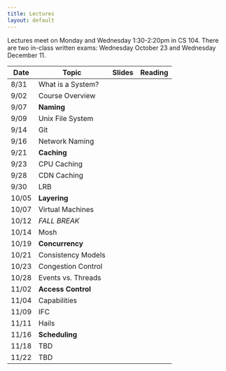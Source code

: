 ```yaml
---
title: Lectures
layout: default
---
```


Lectures meet on Monday and Wednesday 1:30-2:20pm in CS 104. There are two
in-class written exams: Wednesday October 23 and Wednesday December 11.

|Date   | Topic | Slides| Reading |
|-------|-------|-------|--------------------|
| 8/31  | What is a System? | | |
| 9/02  | Course Overview   | | |
| 9/07  | **Naming**        | | |
| 9/09  | Unix File System  | | |
| 9/14  | Git               | | |
| 9/16  | Network Naming    | | |
| 9/21  | **Caching**       | | |
| 9/23  | CPU Caching       | | |
| 9/28  | CDN Caching       | | |
| 9/30  | LRB               | | |
| 10/05 | **Layering**      | | |
| 10/07 | Virtual Machines  | | |
| 10/12 |  *FALL BREAK*     | | |
| 10/14 | Mosh              | | |
| 10/19 | **Concurrency**   | | |
| 10/21 | Consistency Models| | |
| 10/23 | Congestion Control| | |
| 10/28 | Events vs. Threads| | |
| 11/02 | **Access Control**| | |
| 11/04 | Capabilities      | | |
| 11/09 | IFC               | | |
| 11/11 | Hails             | | |
| 11/16 | **Scheduling**    | | |
| 11/18 | TBD               | | |
| 11/22 | TBD               | | |
